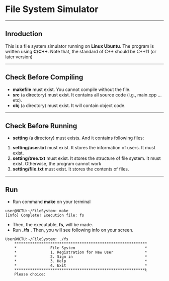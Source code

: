 # File System Simulator
---
## Inroduction
  This is a file system simulator running on **Linux Ubuntu**.
  The program is written using **C/C++**. Note that, the standard of C++ should be C++11 (or later version)

---
## Check Before Compiling
* **makefile** must exist. You cannot compile without the file.
* **src** (a directory) must exist. It contains all source code (i.g., main.cpp ... etc).
* **obj** (a directory) must exist. It will contain object code.
---
## Check Before Running
* **setting** (a directory) must exists. And it contains following files:
 1. **setting/user.txt** must exist. It stores the information of users. It must exist.
 2. **setting/tree.txt** must exist. It stores the structure of file system. It must exist. Otherwise, the program cannot work
 3. **setting/file.txt** must exist. It stores the contents of files.
---
## Run
* Run command **make** on your terminal

```
user@NCTU:~/FileSystem: make
[Info] Complete! Execution file: fs
```
* Then, the executable, **fs**, will be made.
* Run **./fs** . Then, you will see following info on your screen.

```
User@NCTU:~/FileSystem: ./fs
	***********************************************************
	*               File System                               *
	*               1. Registration for New User              *
	*               2. Sign in                                *
	*               3. Help                                   *
	*               4. Exit                                   *
	**********************************************************t
	Please choice: 

```



